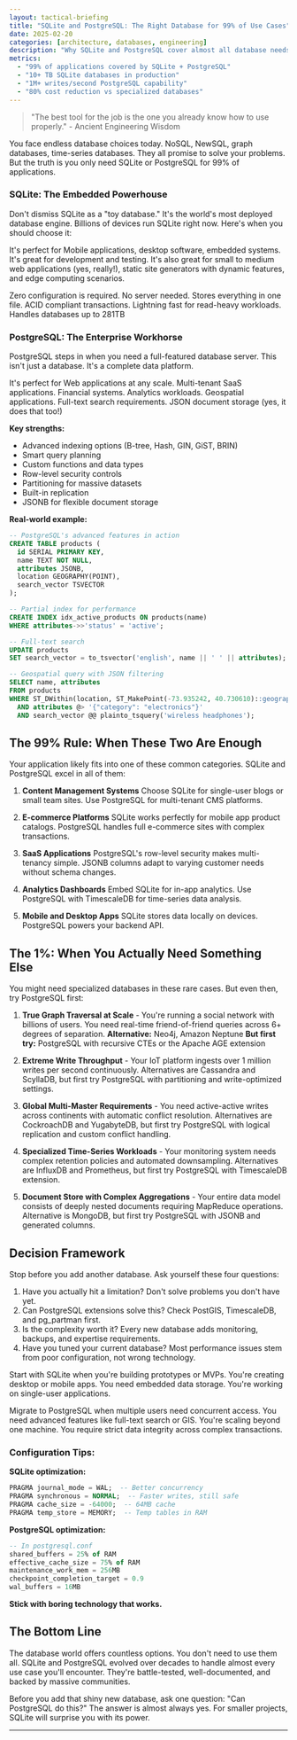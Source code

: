 ```yaml
---
layout: tactical-briefing
title: "SQLite and PostgreSQL: The Right Database for 99% of Use Cases"
date: 2025-02-20
categories: [architecture, databases, engineering]
description: "Why SQLite and PostgreSQL cover almost all database needs, and when you actually need something else."
metrics:
  - "99% of applications covered by SQLite + PostgreSQL"
  - "10+ TB SQLite databases in production"
  - "1M+ writes/second PostgreSQL capability"
  - "80% cost reduction vs specialized databases"
---
```


> "The best tool for the job is the one you already know how to use properly." - Ancient Engineering Wisdom

You face endless database choices today. NoSQL, NewSQL, graph databases, time-series databases. They all promise to solve your problems. But the truth is you only need SQLite or PostgreSQL for 99% of applications.

### SQLite: The Embedded Powerhouse

Don't dismiss SQLite as a "toy database." It's the world's most deployed database engine. Billions of devices run SQLite right now. Here's when you should choose it:

It's perfect for Mobile applications, desktop software, embedded systems. It's great for development and testing. It's also great for small to medium web applications (yes, really!), static site generators with dynamic features, and edge computing scenarios.

Zero configuration is required. No server needed. Stores everything in one file. ACID compliant transactions. Lightning fast for read-heavy workloads. Handles databases up to 281TB

### PostgreSQL: The Enterprise Workhorse

PostgreSQL steps in when you need a full-featured database server. This isn't just a database. It's a complete data platform.

It's perfect for Web applications at any scale. Multi-tenant SaaS applications. Financial systems. Analytics workloads. Geospatial applications. Full-text search requirements.  JSON document storage (yes, it does that too!)

**Key strengths:**
- Advanced indexing options (B-tree, Hash, GIN, GiST, BRIN)
- Smart query planning
- Custom functions and data types
- Row-level security controls
- Partitioning for massive datasets
- Built-in replication
- JSONB for flexible document storage

**Real-world example:**
```sql
-- PostgreSQL's advanced features in action
CREATE TABLE products (
  id SERIAL PRIMARY KEY,
  name TEXT NOT NULL,
  attributes JSONB,
  location GEOGRAPHY(POINT),
  search_vector TSVECTOR
);

-- Partial index for performance
CREATE INDEX idx_active_products ON products(name) 
WHERE attributes->>'status' = 'active';

-- Full-text search
UPDATE products 
SET search_vector = to_tsvector('english', name || ' ' || attributes);

-- Geospatial query with JSON filtering
SELECT name, attributes
FROM products
WHERE ST_DWithin(location, ST_MakePoint(-73.935242, 40.730610)::geography, 1000)
  AND attributes @> '{"category": "electronics"}'
  AND search_vector @@ plainto_tsquery('wireless headphones');
```

## The 99% Rule: When These Two Are Enough

Your application likely fits into one of these common categories. SQLite and PostgreSQL excel in all of them:

1. **Content Management Systems**
Choose SQLite for single-user blogs or small team sites. Use PostgreSQL for multi-tenant CMS platforms.

2. **E-commerce Platforms**
SQLite works perfectly for mobile app product catalogs. PostgreSQL handles full e-commerce sites with complex transactions.

3. **SaaS Applications**
PostgreSQL's row-level security makes multi-tenancy simple. JSONB columns adapt to varying customer needs without schema changes.

4. **Analytics Dashboards**
Embed SQLite for in-app analytics. Use PostgreSQL with TimescaleDB for time-series data analysis.

5. **Mobile and Desktop Apps**
SQLite stores data locally on devices. PostgreSQL powers your backend API.

## The 1%: When You Actually Need Something Else

You might need specialized databases in these rare cases. But even then, try PostgreSQL first:

1. **True Graph Traversal at Scale** - You're running a social network with billions of users. You need real-time friend-of-friend queries across 6+ degrees of separation.
**Alternative:** Neo4j, Amazon Neptune
**But first try:** PostgreSQL with recursive CTEs or the Apache AGE extension

2. **Extreme Write Throughput** - Your IoT platform ingests over 1 million writes per second continuously. Alternatives are Cassandra and ScyllaDB, but first try PostgreSQL with partitioning and write-optimized settings.

3. **Global Multi-Master Requirements** - You need active-active writes across continents with automatic conflict resolution. Alternatives are CockroachDB and YugabyteDB, but first try PostgreSQL with logical replication and custom conflict handling.

4. **Specialized Time-Series Workloads** - Your monitoring system needs complex retention policies and automated downsampling. Alternatives are InfluxDB and Prometheus, but first try PostgreSQL with TimescaleDB extension.

5. **Document Store with Complex Aggregations** - Your entire data model consists of deeply nested documents requiring MapReduce operations. Alternative is MongoDB, but first try PostgreSQL with JSONB and generated columns.

## Decision Framework

Stop before you add another database. Ask yourself these four questions:

1. Have you actually hit a limitation? Don't solve problems you don't have yet.
2. Can PostgreSQL extensions solve this? Check PostGIS, TimescaleDB, and pg_partman first.
3. Is the complexity worth it? Every new database adds monitoring, backups, and expertise requirements.
4. Have you tuned your current database? Most performance issues stem from poor configuration, not wrong technology.


Start with SQLite when you're building prototypes or MVPs. You're creating desktop or mobile apps. You need embedded data storage. You're working on single-user applications.

Migrate to PostgreSQL when multiple users need concurrent access. You need advanced features like full-text search or GIS. You're scaling beyond one machine. You require strict data integrity across complex transactions.

### Configuration Tips:

**SQLite optimization:**
```sql
PRAGMA journal_mode = WAL;  -- Better concurrency
PRAGMA synchronous = NORMAL;  -- Faster writes, still safe
PRAGMA cache_size = -64000;  -- 64MB cache
PRAGMA temp_store = MEMORY;  -- Temp tables in RAM
```

**PostgreSQL optimization:**
```sql
-- In postgresql.conf
shared_buffers = 25% of RAM
effective_cache_size = 75% of RAM
maintenance_work_mem = 256MB
checkpoint_completion_target = 0.9
wal_buffers = 16MB
```

**Stick with boring technology that works.**

## The Bottom Line

The database world offers countless options. You don't need to use them all. SQLite and PostgreSQL evolved over decades to handle almost every use case you'll encounter. They're battle-tested, well-documented, and backed by massive communities.

Before you add that shiny new database, ask one question: "Can PostgreSQL do this?" The answer is almost always yes. For smaller projects, SQLite will surprise you with its power.


---

